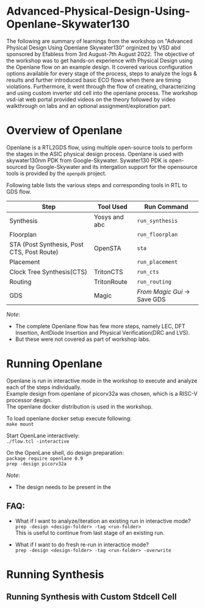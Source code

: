 # Advanced-Physical-Design-Using-Openlane-Skywater130
The following are summary of learnings from the workshop on "Advanced Physical Design Using Openlane Skywater130" orginized by VSD abd sponsored by Efabless from 3rd August-7th August 2022. The objective of the workshop was to get hands-on experience with Physical Design using the Openlane flow on an example design. It covered various configuration options available for every stage of the process, steps to analyze the logs & results and further introduced basic ECO flows when there are timing violations. Furthermore, it went through the flow of creating, characterizing and using custom inverter std cell into the openlane process. The workshop vsd-iat web portal provided videos on the theory followed by video walkthrough on labs and an optional assignment/exploration part.

# Overview of Openlane
Openlane is a RTL2GDS  flow, using multiple open-source tools to perform the stages in the ASIC physical design process.
Openlane is used with skywater130nm PDK from Google-Skywater. 
Sywater130 PDK is open-sourced by Google-Skywater and its intergation support for the opensource tools is provided by the `openpdk` project.

Following table lists the various steps and corresponding tools in RTL to GDS flow.

  | Step | Tool Used | Run Command |
  | --- | --- | --- |
  | Synthesis | Yosys and abc | `run_synthesis` |
  | Floorplan | | `run_floorplan` |
  | STA (Post Synthesis, Post CTS, Post Route)  | OpenSTA | `sta` |
  | Placement | | `run_placement` |
  | Clock Tree Synthesis(CTS) | TritonCTS | `run_cts`|
  | Routing | TritonRoute | `run_routing` |
  | GDS | Magic | *From Magic Gui* -> Save GDS |

*Note*:
- The complete Openlane flow has few more steps, namely LEC, DFT Insertion, AntDiode Insertion and Physical Verification(DRC and LVS).
- But these were not covered as part of workshop labs.

# Running Openlane 
Openlane is run in interactive mode in the workshop to execute and analyze each of the steps individually.       
Example design from openlane of picorv32a was chosen, which is a RISC-V processor design.    
The openlane docker distribution is used in the workshop.   

To load openlane docker setup execute following:     
`make mount`

Start OpenLane interactively:    
`./flow.tcl -interactive`

On the OpenLane shell, do design preparation:       
`package require openlane 0.9`    
`prep -design picorv32a`

*Note*:
- The design needs to be present in the 

## FAQ:
- What if I want to analyze/iteration an existing run in interactive mode?    
`prep -design <design-folder> -tag <run-folder>`   
This is useful to continue from last stage of an existing run.   

- What if I want to do fresh re-run in interactice mode?   
`prep -design <design-folder> -tag <run-folder> -overwrite`

# Running Synthesis

## Running Synthesis with Custom Stdcell Cell









